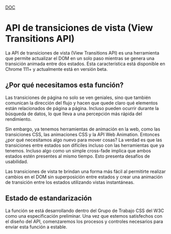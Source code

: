 [DOC](https://developer.chrome.com/docs/web-platform/view-transitions/)

# API de transiciones de vista (View Transitions API)

La API de transiciones de vista (View Transitions API) es una herramienta que permite actualizar el DOM en un solo paso mientras se genera una transición animada entre dos estados. Esta característica está disponible en Chrome 111+ y actualmente está en versión beta.

## ¿Por qué necesitamos esta función?

Las transiciones de página no solo se ven geniales, sino que también comunican la dirección del flujo y hacen que quede claro qué elementos están relacionados de página a página. Incluso pueden ocurrir durante la búsqueda de datos, lo que lleva a una percepción más rápida del rendimiento.

Sin embargo, ya tenemos herramientas de animación en la web, como las transiciones CSS, las animaciones CSS y la API Web Animation. Entonces ¿por qué necesitamos algo nuevo para mover cosas? La verdad es que las transiciones entre estados son difíciles incluso con las herramientas que ya tenemos. Incluso algo como un simple cross-fade implica que ambos estados estén presentes al mismo tiempo. Esto presenta desafíos de usabilidad.

Las transiciones de vista te brindan una forma más fácil al permitirte realizar cambios en el DOM sin superposición entre estados y crear una animación de transición entre los estados utilizando vistas instantáneas.

## Estado de estandarización

La función se está desarrollando dentro del Grupo de Trabajo CSS del W3C como una especificación preliminar. Una vez que estemos satisfechos con el diseño del API, comenzaremos los procesos y controles necesarios para enviar esta función a estable.
